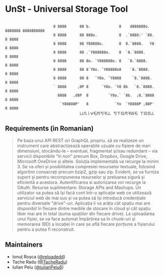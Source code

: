 # UnSt - Universal Storage Tool

```

                      8 8888      88 b.             8    d888888o. 8888888 8888888888 
                      8 8888      88 888o.          8  .`8888:' `88.     8 8888       
                      8 8888      88 Y88888o.       8  8.`8888.   Y8     8 8888       
                      8 8888      88 .`Y888888o.    8  `8.`8888.         8 8888       
                      8 8888      88 8o. `Y888888o. 8   `8.`8888.        8 8888       
                      8 8888      88 8`Y8o. `Y88888o8    `8.`8888.       8 8888       
                      8 8888      88 8   `Y8o. `Y8888     `8.`8888.      8 8888       
                      ` 8888     ,8P 8      `Y8o. `Y8 8b   `8.`8888.     8 8888       
                        8888   ,d8P  8         `Y8o.` `8b.  ;8.`8888     8 8888       
                         `Y88888P'   8            `Yo  `Y8888P ,88P'     8 8888       
                                  ㄩ几丨ᐯ乇尺丂卂ㄥ 丂ㄒㄖ尺卂Ꮆ乇 ㄒㄖㄖㄥ

```

## Requirements (in Romanian)
> Pe baza unui API REST ori GraphQL propriu, să se realizeze un instrument care abstractizează operațiile uzuale cu fișiere de mari dimensiuni, stocându-le – eventual, fragmentat și/sau redundant – via servicii disponibile “în nori” precum Box, Dropbox, Google Drive, Microsoft OneDrive și altele. Soluția implementată va recurge la minim 3. Se va oferi și posibilitatea compresiei resurselor textuale, folosind algoritmi consacrați precum bzip2, gzip sau zip. Evident, se va furniza suport și pentru recompunerea resurselor și preluarea sigură și eficientă a acestora. Autentificarea si autorizarea vor recurge la OAuth. Resurse suplimentare: Storage APIs and Mashups.
> Un utilizator va putea să își facă cont într-o aplicație web ce utilizează serviciul web de mai sus și va putea să își introducă credențiale pentru diversele "drive"-uri. Aplicația îi va arăta cât spațiu mai are disponibil în fiecare dintre mediile de stocare în cloud și cât spațiu liber mai are în total (suma spațiilor din fiecare drive). La uploadarea unui fișier, se va face automat împărțirea sa în chunk-uri și memorarea (BD) a locației în care se află fiecare porțiune a fișierului pentru a putea fi reconstruit. 

## Maintainers
- Ionuț Roșca ([@reloadedd](https://github.com/reloadedd))
- Tache Radu ([@TacheRadu](https://github.com/TacheRadu))
- Iulian Peiu ([@iulianPeiu6](https://github.com/iulianPeiu6))
